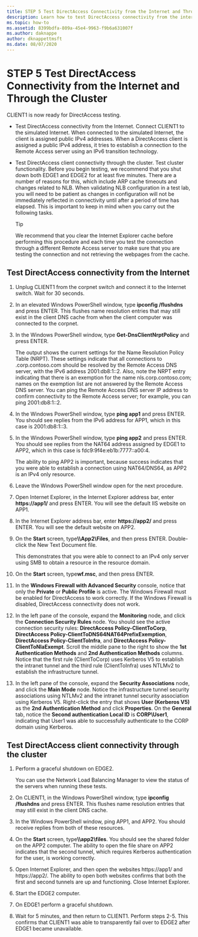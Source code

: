```yaml
---
title: STEP 5 Test DirectAccess Connectivity from the Internet and Through the Cluster
description: Learn how to test DirectAccess connectivity from the internet and through the cluster.
ms.topic: how-to
ms.assetid: 8399bdfa-809a-45e4-9963-f9b6a631007f
ms.author: daknappe
author: dknappettmsft
ms.date: 08/07/2020
---
```

# STEP 5 Test DirectAccess Connectivity from the Internet and Through the Cluster

CLIENT1 is now ready for DirectAccess testing.

- Test DirectAccess connectivity from the Internet. Connect CLIENT1 to the simulated Internet. When connected to the simulated Internet, the client is assigned public IPv4 addresses. When a DirectAccess client is assigned a public IPv4 address, it tries to establish a connection to the Remote Access server using an IPv6 transition technology.

- Test DirectAccess client connectivity through the cluster. Test cluster functionality. Before you begin testing, we recommend that you shut down both EDGE1 and EDGE2 for at least five minutes. There are a number of reasons for this, which include ARP cache timeouts and changes related to NLB. When validating NLB configuration in a test lab, you will need to be patient as changes in configuration will not be immediately reflected in connectivity until after a period of time has elapsed. This is important to keep in mind when you carry out the following tasks.

    > [!TIP]
    > We recommend that you clear the Internet Explorer cache before performing this procedure and each time you test the connection through a different Remote Access server to make sure that you are testing the connection and not retrieving the webpages from the cache.

## Test DirectAccess connectivity from the Internet

1. Unplug CLIENT1 from the corpnet switch and connect it to the Internet switch. Wait for 30 seconds.

2. In an elevated Windows PowerShell window, type **ipconfig /flushdns** and press ENTER. This flushes name resolution entries that may still exist in the client DNS cache from when the client computer was connected to the corpnet.

3. In the Windows PowerShell window, type **Get-DnsClientNrptPolicy** and press ENTER.

   The output shows the current settings for the Name Resolution Policy Table (NRPT). These settings indicate that all connections to .corp.contoso.com should be resolved by the Remote Access DNS server, with the IPv6 address 2001:db8:1::2. Also, note the NRPT entry indicating that there is an exemption for the name nls.corp.contoso.com; names on the exemption list are not answered by the Remote Access DNS server. You can ping the Remote Access DNS server IP address to confirm connectivity to the Remote Access server; for example, you can ping 2001:db8:1::2.

4. In the Windows PowerShell window, type **ping app1** and press ENTER. You should see replies from the IPv6 address for APP1, which in this case is 2001:db8:1::3.

5. In the Windows PowerShell window, type **ping app2** and press ENTER. You should see replies from the NAT64 address assigned by EDGE1 to APP2, which in this case is fdc9:9f4e:eb1b:7777::a00:4.

   The ability to ping APP2 is important, because success indicates that you were able to establish a connection using NAT64/DNS64, as APP2 is an IPv4 only resource.

6. Leave the Windows PowerShell window open for the next procedure.

7. Open Internet Explorer, in the Internet Explorer address bar, enter **https://app1/** and press ENTER. You will see the default IIS website on APP1.

8. In the Internet Explorer address bar, enter **https://app2/** and press ENTER. You will see the default website on APP2.

9. On the **Start** screen, type<strong>\\\App2\Files</strong>, and then press ENTER. Double-click the New Text Document file.

    This demonstrates that you were able to connect to an IPv4 only server using SMB to obtain a resource in the resource domain.

10. On the **Start** screen, type**wf.msc**, and then press ENTER.

11. In the **Windows Firewall with Advanced Security** console, notice that only the **Private** or **Public Profile** is active. The Windows Firewall must be enabled for DirectAccess to work correctly. If the Windows Firewall is disabled, DirectAccess connectivity does not work.

12. In the left pane of the console, expand the **Monitoring** node, and click the **Connection Security Rules** node. You should see the active connection security rules: **DirectAccess Policy-ClientToCorp**, **DirectAccess Policy-ClientToDNS64NAT64PrefixExemption**, **DirectAccess Policy-ClientToInfra**, and **DirectAccess Policy-ClientToNlaExempt**. Scroll the middle pane to the right to show the **1st Authentication Methods** and **2nd Authentication Methods** columns. Notice that the first rule (ClientToCorp) uses Kerberos V5 to establish the intranet tunnel and the third rule (ClientToInfra) uses NTLMv2 to establish the infrastructure tunnel.

13. In the left pane of the console, expand the **Security Associations** node, and click the **Main Mode** node. Notice the infrastructure tunnel security associations using NTLMv2 and the intranet tunnel security association using Kerberos V5. Right-click the entry that shows **User (Kerberos V5)** as the **2nd Authentication Method** and click **Properties**. On the **General** tab, notice the **Second authentication Local ID** is **CORP\User1**, indicating that User1 was able to successfully authenticate to the CORP domain using Kerberos.

## Test DirectAccess client connectivity through the cluster

1. Perform a graceful shutdown on EDGE2.

   You can use the Network Load Balancing Manager to view the status of the servers when running these tests.

2. On CLIENT1, in the Windows PowerShell window, type **ipconfig /flushdns** and press ENTER. This flushes name resolution entries that may still exist in the client DNS cache.

3. In the Windows PowerShell window, ping APP1, and APP2. You should receive replies from both of these resources.

4. On the **Start** screen, type<strong>\\\app2\files</strong>. You should see the shared folder on the APP2 computer. The ability to open the file share on APP2 indicates that the second tunnel, which requires Kerberos authentication for the user, is working correctly.

5. Open Internet Explorer, and then open the websites https://app1/ and https://app2/. The ability to open both websites confirms that both the first and second tunnels are up and functioning. Close Internet Explorer.

6. Start the EDGE2 computer.

7. On EDGE1 perform a graceful shutdown.

8. Wait for 5 minutes, and then return to CLIENT1. Perform steps 2-5. This confirms that CLIENT1 was able to transparently fail over to EDGE2 after EDGE1 became unavailable.

